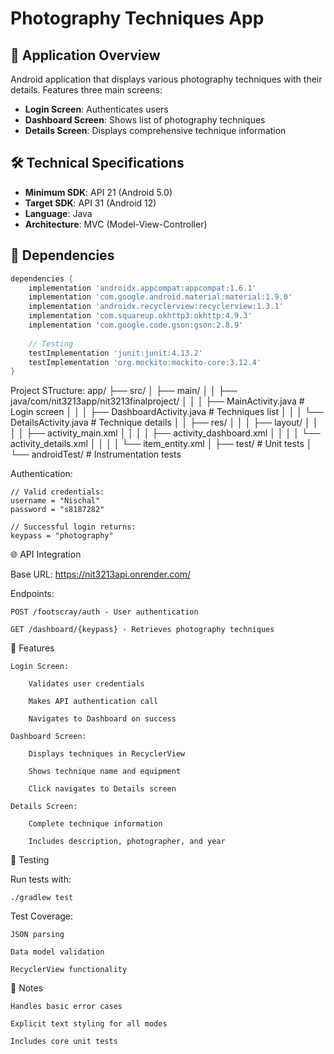 # Photography Techniques App

## 📱 Application Overview
Android application that displays various photography techniques with their details. Features three main screens:
- **Login Screen**: Authenticates users
- **Dashboard Screen**: Shows list of photography techniques
- **Details Screen**: Displays comprehensive technique information

## 🛠 Technical Specifications
- **Minimum SDK**: API 21 (Android 5.0)
- **Target SDK**: API 31 (Android 12)
- **Language**: Java
- **Architecture**: MVC (Model-View-Controller)

## 🔌 Dependencies
```gradle
dependencies {
    implementation 'androidx.appcompat:appcompat:1.6.1'
    implementation 'com.google.android.material:material:1.9.0'
    implementation 'androidx.recyclerview:recyclerview:1.3.1'
    implementation 'com.squareup.okhttp3:okhttp:4.9.3'
    implementation 'com.google.code.gson:gson:2.8.9'
    
    // Testing
    testImplementation 'junit:junit:4.13.2'
    testImplementation 'org.mockito:mockito-core:3.12.4'
}
```

Project STructure:
app/
├── src/
│   ├── main/
│   │   ├── java/com/nit3213app/nit3213finalproject/
│   │   │   ├── MainActivity.java        # Login screen
│   │   │   ├── DashboardActivity.java   # Techniques list
│   │   │   └── DetailsActivity.java     # Technique details
│   │   ├── res/
│   │   │   ├── layout/
│   │   │   │   ├── activity_main.xml
│   │   │   │   ├── activity_dashboard.xml
│   │   │   │   └── activity_details.xml
│   │   │   │   └── item_entity.xml
│   ├── test/                           # Unit tests
│   └── androidTest/                    # Instrumentation tests


Authentication:

```
// Valid credentials:
username = "Nischal"
password = "s8187282"

// Successful login returns:
keypass = "photography"
```

🌐 API Integration

Base URL: https://nit3213api.onrender.com/

Endpoints:

    POST /footscray/auth - User authentication

    GET /dashboard/{keypass} - Retrieves photography techniques

🚀 Features

    Login Screen:

        Validates user credentials

        Makes API authentication call

        Navigates to Dashboard on success

    Dashboard Screen:

        Displays techniques in RecyclerView

        Shows technique name and equipment

        Click navigates to Details screen

    Details Screen:

        Complete technique information

        Includes description, photographer, and year

🧪 Testing

Run tests with:

```
./gradlew test
```

Test Coverage:

    JSON parsing

    Data model validation

    RecyclerView functionality

📝 Notes

    Handles basic error cases

    Explicit text styling for all modes

    Includes core unit tests
